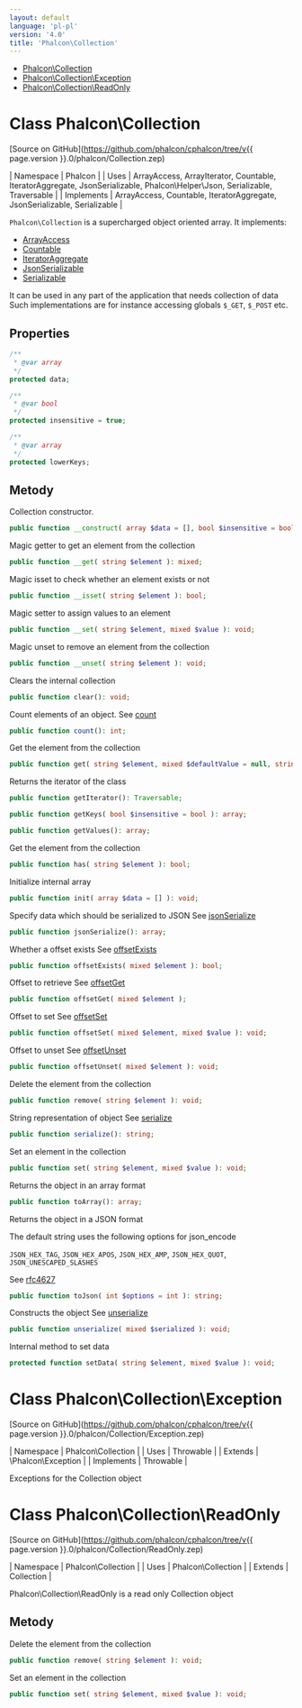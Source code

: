 ```yaml
---
layout: default
language: 'pl-pl'
version: '4.0'
title: 'Phalcon\Collection'
---
```


- [Phalcon\Collection](#collection)
- [Phalcon\Collection\Exception](#collection-exception)
- [Phalcon\Collection\ReadOnly](#collection-readonly)

<h1 id="collection">Class Phalcon\Collection</h1>

[Source on GitHub](https://github.com/phalcon/cphalcon/tree/v{{ page.version }}.0/phalcon/Collection.zep)

| Namespace | Phalcon | | Uses | ArrayAccess, ArrayIterator, Countable, IteratorAggregate, JsonSerializable, Phalcon\Helper\Json, Serializable, Traversable | | Implements | ArrayAccess, Countable, IteratorAggregate, JsonSerializable, Serializable |

`Phalcon\Collection` is a supercharged object oriented array. It implements:

- [ArrayAccess](https://www.php.net/manual/en/class.arrayaccess.php)
- [Countable](https://www.php.net/manual/en/class.countable.php)
- [IteratorAggregate](https://www.php.net/manual/en/class.iteratoraggregate.php)
- [JsonSerializable](https://www.php.net/manual/en/class.jsonserializable.php)
- [Serializable](https://www.php.net/manual/en/class.serializable.php)

It can be used in any part of the application that needs collection of data Such implementations are for instance accessing globals `$_GET`, `$_POST` etc.

## Properties

```php
/**
 * @var array
 */
protected data;

/**
 * @var bool
 */
protected insensitive = true;

/**
 * @var array
 */
protected lowerKeys;

```

## Metody

Collection constructor.

```php
public function __construct( array $data = [], bool $insensitive = bool );
```

Magic getter to get an element from the collection

```php
public function __get( string $element ): mixed;
```

Magic isset to check whether an element exists or not

```php
public function __isset( string $element ): bool;
```

Magic setter to assign values to an element

```php
public function __set( string $element, mixed $value ): void;
```

Magic unset to remove an element from the collection

```php
public function __unset( string $element ): void;
```

Clears the internal collection

```php
public function clear(): void;
```

Count elements of an object. See [count](https://php.net/manual/en/countable.count.php)

```php
public function count(): int;
```

Get the element from the collection

```php
public function get( string $element, mixed $defaultValue = null, string $cast = null ): mixed;
```

Returns the iterator of the class

```php
public function getIterator(): Traversable;
```

```php
public function getKeys( bool $insensitive = bool ): array;
```

```php
public function getValues(): array;
```

Get the element from the collection

```php
public function has( string $element ): bool;
```

Initialize internal array

```php
public function init( array $data = [] ): void;
```

Specify data which should be serialized to JSON See [jsonSerialize](https://php.net/manual/en/jsonserializable.jsonserialize.php)

```php
public function jsonSerialize(): array;
```

Whether a offset exists See [offsetExists](https://php.net/manual/en/arrayaccess.offsetexists.php)

```php
public function offsetExists( mixed $element ): bool;
```

Offset to retrieve See [offsetGet](https://php.net/manual/en/arrayaccess.offsetget.php)

```php
public function offsetGet( mixed $element );
```

Offset to set See [offsetSet](https://php.net/manual/en/arrayaccess.offsetset.php)

```php
public function offsetSet( mixed $element, mixed $value ): void;
```

Offset to unset See [offsetUnset](https://php.net/manual/en/arrayaccess.offsetunset.php)

```php
public function offsetUnset( mixed $element ): void;
```

Delete the element from the collection

```php
public function remove( string $element ): void;
```

String representation of object See [serialize](https://php.net/manual/en/serializable.serialize.php)

```php
public function serialize(): string;
```

Set an element in the collection

```php
public function set( string $element, mixed $value ): void;
```

Returns the object in an array format

```php
public function toArray(): array;
```

Returns the object in a JSON format

The default string uses the following options for json_encode

`JSON_HEX_TAG`, `JSON_HEX_APOS`, `JSON_HEX_AMP`, `JSON_HEX_QUOT`, `JSON_UNESCAPED_SLASHES`

See [rfc4627](https://www.ietf.org/rfc/rfc4627.txt)

```php
public function toJson( int $options = int ): string;
```

Constructs the object See [unserialize](https://php.net/manual/en/serializable.unserialize.php)

```php
public function unserialize( mixed $serialized ): void;
```

Internal method to set data

```php
protected function setData( string $element, mixed $value ): void;
```

<h1 id="collection-exception">Class Phalcon\Collection\Exception</h1>

[Source on GitHub](https://github.com/phalcon/cphalcon/tree/v{{ page.version }}.0/phalcon/Collection/Exception.zep)

| Namespace | Phalcon\Collection | | Uses | Throwable | | Extends | \Phalcon\Exception | | Implements | Throwable |

Exceptions for the Collection object

<h1 id="collection-readonly">Class Phalcon\Collection\ReadOnly</h1>

[Source on GitHub](https://github.com/phalcon/cphalcon/tree/v{{ page.version }}.0/phalcon/Collection/ReadOnly.zep)

| Namespace | Phalcon\Collection | | Uses | Phalcon\Collection | | Extends | Collection |

Phalcon\Collection\ReadOnly is a read only Collection object

## Metody

Delete the element from the collection

```php
public function remove( string $element ): void;
```

Set an element in the collection

```php
public function set( string $element, mixed $value ): void;
```